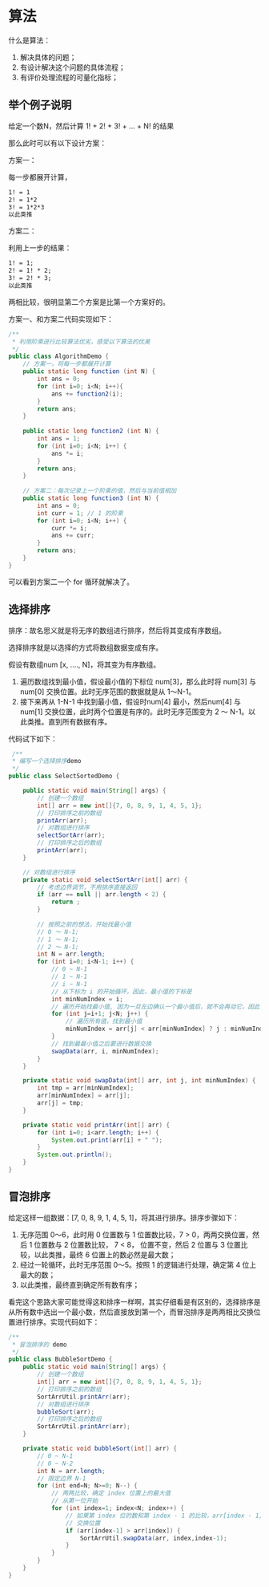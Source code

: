 # 算法

什么是算法：

1. 解决具体的问题；
2. 有设计解决这个问题的具体流程；
3. 有评价处理流程的可量化指标；

## 举个例子说明

给定一个数N，然后计算 1! + 2! + 3! + ... + N! 的结果

那么此时可以有以下设计方案：

方案一：

每一步都展开计算，

```txt
1! = 1
2! = 1*2
3! = 1*2*3
以此类推
```

方案二：

利用上一步的结果：

```txt
1! = 1;
2! = 1! * 2;
3! = 2! * 3;
以此类推
```

两相比较，很明显第二个方案是比第一个方案好的。

方案一、和方案二代码实现如下：

```java
/**
 * 利用阶乘进行比较算法优劣，感受以下算法的优美
 */
public class AlgorithmDemo {
    // 方案一，将每一步都展开计算
    public static long function (int N) {
        int ans = 0;
        for (int i=0; i<N; i++){
            ans += function2(i);
        }
        return ans;
    }
    
    public static long function2 (int N) {
        int ans = 1;
        for (int i=0; i<N; i++) {
            ans *= i;
        }
        return ans;
    }
    
    // 方案二：每次记录上一个阶乘的值，然后与当前值相加
    public static long function3 (int N) {
        int ans = 0;
        int curr = 1; // 1 的阶乘
        for (int i=0; i<N; i++) {
            curr *= i;
            ans += curr;
        }
        return ans;
    }
}
```

可以看到方案二一个 for 循环就解决了。

## 选择排序

排序：故名思义就是将无序的数组进行排序，然后将其变成有序数组。

选择排序就是以选择的方式将数组数据变成有序。

假设有数组num [x, ...., N]，将其变为有序数组。

1. 遍历数组找到最小值，假设最小值的下标位 num[3]，那么此时将 num[3]  与 num[0] 交换位置。此时无序范围的数据就是从 1～N-1。
2. 接下来再从 1-N-1 中找到最小值，假设时num[4] 最小，然后num[4] 与 num[1] 交换位置，此时两个位置是有序的。此时无序范围变为 2 ～ N-1。以此类推。直到所有数据有序。

代码试下如下：

```java
 /**
 * 编写一个选择排序demo
 */
public class SelectSortedDemo {

    public static void main(String[] args) {
        // 创建一个数组
        int[] arr = new int[]{7, 0, 8, 9, 1, 4, 5, 1};
        // 打印排序之前的数组
        printArr(arr);
        // 对数组进行排序
        selectSortArr(arr);
        // 打印排序之后的数组
        printArr(arr);
    }

    // 对数组进行排序
    private static void selectSortArr(int[] arr) {
        // 考虑边界调节，不用排序直接返回
        if (arr == null || arr.length < 2) {
            return ;
        }
        
        // 按照之前的想法，开始找最小值
        // 0 ～ N-1;
        // 1 ～ N-1;
        // 2 ～ N-1;
        int N = arr.length;
        for (int i=0; i<N-1; i++) {
            // 0 ~ N-1
            // 1 ~ N-1
            // i ~ N-1
            // 从下标为 i 的开始循环，因此，最小值的下标是 
            int minNumIndex = i;
            // 遍历开始找最小值, 因为一旦左边确认一个最小值后，就不会再动它，因此
            for (int j=i+1; j<N; j++) {
                // 遍历所有值，找到最小值
                minNumIndex = arr[j] < arr[minNumIndex] ? j : minNumIndex;
            }
            // 找到最最小值之后要进行数据交换
            swapData(arr, i, minNumIndex);
        }
    }

    private static void swapData(int[] arr, int j, int minNumIndex) {
        int tmp = arr[minNumIndex];
        arr[minNumIndex] = arr[j];
        arr[j] = tmp;
    }

    private static void printArr(int[] arr) {
        for (int i=0; i<arr.length; i++) {
            System.out.print(arr[i] + " ");
        }
        System.out.println();
    }
}
```



## 冒泡排序

给定这样一组数据：[7, 0, 8, 9, 1, 4, 5, 1]，将其进行排序。排序步骤如下：

1. 无序范围 0～6，此时用 0 位置数与 1 位置数比较，7 > 0，两两交换位置，然后 1 位置数与 2 位置数比较， 7 < 8， 位置不变，然后  2 位置与 3 位置比较，以此类推，最终 6 位置上的数必然是最大数；
2. 经过一轮循环，此时无序范围 0～5。按照 1 的逻辑进行处理，确定第 4 位上最大的数；
3. 以此类推，最终直到确定所有数有序；

看完这个思路大家可能觉得这和排序一样啊，其实仔细看是有区别的，选择排序是从所有数中选出一个最小数，然后直接放到第一个，而冒泡排序是两两相比交换位置进行排序。实现代码如下：

```java
/**
 * 冒泡排序的 demo
 */
public class BubbleSortDemo {
    public static void main(String[] args) {
        // 创建一个数组
        int[] arr = new int[]{7, 0, 8, 9, 1, 4, 5, 1};
        // 打印排序之前的数组
        SortArrUtil.printArr(arr);
        // 对数组进行排序
        bubbleSort(arr);
        // 打印排序之后的数组
        SortArrUtil.printArr(arr);
    }

    private static void bubbleSort(int[] arr) {
        // 0 ~ N-1
        // 0 ~ N-2
        int N = arr.length;
        // 限定边界 N-1
        for (int end=N; N>=0; N--) {
            // 两两比较，确定 index 位置上的最大值
            // 从第一位开始
            for (int index=1; index<N; index++) {
                // 如果第 index 位的数和第 index - 1 的比较，arr[index - 1] > arr[index]
                // 交换位置
                if (arr[index-1] > arr[index]) {
                    SortArrUtil.swapData(arr, index,index-1);
                }
            }
        }
    }
}
```

